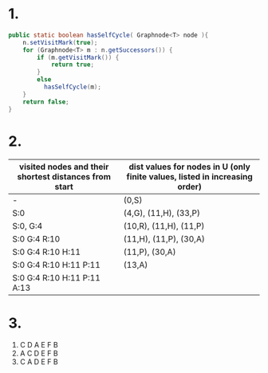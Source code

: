 # 1.
```java
public static boolean hasSelfCycle( Graphnode<T> node ){
    n.setVisitMark(true);
    for (Graphnode<T> m : n.getSuccessors()) {
        if (m.getVisitMark()) {
            return true;
        }
        else
          hasSelfCycle(m);
    }
    return false;
}
```

# 2.

| visited nodes and their shortest distances from start  | dist values for nodes in U (only finite values, listed in increasing order) |
| ------------- | ------------- |
| -  | 	(0,S)  |
| S:0  | (4,G), (11,H), (33,P)  |
| S:0, G:4 | (10,R), (11,H), (11,P)  |
| S:0 G:4 R:10 | (11,H), (11,P), (30,A) |
| S:0 G:4 R:10 H:11 | (11,P), (30,A) |
| S:0 G:4 R:10 H:11 P:11 | (13,A) |
| S:0 G:4 R:10 H:11 P:11 A:13 |

# 3.

1. C D A E F B
2. A C D E F B
3. C A D E F B
